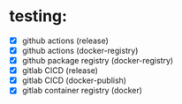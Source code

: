 # testing:
- [x] github actions (release)
- [x] github actions (docker-registry)
- [x] github package registry (docker-registry)
- [x] gitlab CICD (release)
- [x] gitlab CICD (docker-publish)
- [x] gitlab container registry (docker)

